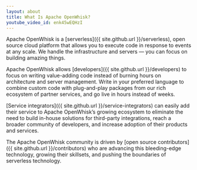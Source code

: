 ```yaml
---
layout: about
title: What Is Apache OpenWhisk?
youtube_video_id: enk45wEQHzI
---
```


Apache OpenWhisk is a [serverless]({{ site.github.url }}/serverless), open 
source cloud platform that allows you to execute code in response to events at any scale. We handle the infrastructure and servers — you can focus on building amazing things.

Apache OpenWhisk allows [developers]({{ site.github.url }}/developers) to focus on writing value-adding code instead of burning hours on architecture and server management. Write in your preferred language to combine custom code with plug-and-play packages from our rich ecosystem of partner services, and go live in hours instead of weeks.

[Service integrators]({{ site.github.url }}/service-integrators) can easily add their service to Apache OpenWhisk’s growing ecosystem to eliminate the need to build in-house solutions for third-party integrations, reach a broader community of developers, and increase adoption of their products and services.

The Apache OpenWhisk community is driven by [open source contributors]({{ site.github.url }}/contributors) who are advancing this bleeding-edge technology, growing their skillsets, and pushing the boundaries of serverless technology.
